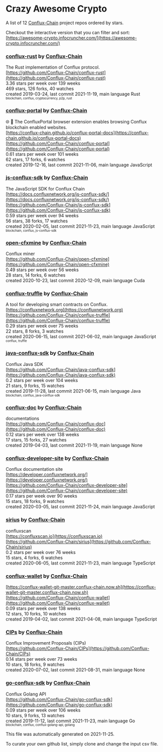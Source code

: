 # Crazy Awesome Crypto
A list of 12 [Conflux-Chain](https://github.com/Conflux-Chain) project repos ordered by stars.  

Checkout the interactive version that you can filter and sort: 
[https://awesome-crypto.infocruncher.com/](https://awesome-crypto.infocruncher.com/)  


### [conflux-rust](https://github.com/Conflux-Chain/conflux-rust) by [Conflux-Chain](https://github.com/Conflux-Chain)  
The Rust implementation of Conflux protocol.  
[https://github.com/Conflux-Chain/conflux-rust](https://github.com/Conflux-Chain/conflux-rust)  
3.36 stars per week over 139 weeks  
469 stars, 126 forks, 40 watches  
created 2019-03-24, last commit 2021-11-19, main language Rust  
<sub><sup>blockchain, conflux, cryptocurrency, p2p, rust</sup></sub>


### [conflux-portal](https://github.com/Conflux-Chain/conflux-portal) by [Conflux-Chain](https://github.com/Conflux-Chain)  
:globe_with_meridians: :electric_plug: The ConfluxPortal browser extension enables browsing Conflux blockchain enabled websites.  
[https://conflux-chain.github.io/conflux-portal-docs](https://conflux-chain.github.io/conflux-portal-docs)  
[https://github.com/Conflux-Chain/conflux-portal](https://github.com/Conflux-Chain/conflux-portal)  
0.61 stars per week over 101 weeks  
62 stars, 17 forks, 6 watches  
created 2019-12-16, last commit 2021-11-06, main language JavaScript  


### [js-conflux-sdk](https://github.com/Conflux-Chain/js-conflux-sdk) by [Conflux-Chain](https://github.com/Conflux-Chain)  
The JavaScript SDK for Conflux Chain  
[https://docs.confluxnetwork.org/js-conflux-sdk/](https://docs.confluxnetwork.org/js-conflux-sdk/)  
[https://github.com/Conflux-Chain/js-conflux-sdk](https://github.com/Conflux-Chain/js-conflux-sdk)  
0.59 stars per week over 94 weeks  
56 stars, 38 forks, 17 watches  
created 2020-02-05, last commit 2021-11-23, main language JavaScript  
<sub><sup>blockchain, conflux, js-conflux-sdk</sup></sub>


### [open-cfxmine](https://github.com/Conflux-Chain/open-cfxmine) by [Conflux-Chain](https://github.com/Conflux-Chain)  
Conflux miner  
[https://github.com/Conflux-Chain/open-cfxmine](https://github.com/Conflux-Chain/open-cfxmine)  
0.49 stars per week over 56 weeks  
28 stars, 14 forks, 6 watches  
created 2020-10-23, last commit 2020-12-09, main language Cuda  


### [conflux-truffle](https://github.com/Conflux-Chain/conflux-truffle) by [Conflux-Chain](https://github.com/Conflux-Chain)  
A tool for developing smart contracts on Conflux.  
[https://confluxnetwork.org](https://confluxnetwork.org)  
[https://github.com/Conflux-Chain/conflux-truffle](https://github.com/Conflux-Chain/conflux-truffle)  
0.29 stars per week over 75 weeks  
22 stars, 8 forks, 3 watches  
created 2020-06-15, last commit 2021-06-02, main language JavaScript  
<sub><sup>conflux, truffle</sup></sub>


### [java-conflux-sdk](https://github.com/Conflux-Chain/java-conflux-sdk) by [Conflux-Chain](https://github.com/Conflux-Chain)  
Conflux Java SDK  
[https://github.com/Conflux-Chain/java-conflux-sdk](https://github.com/Conflux-Chain/java-conflux-sdk)  
0.2 stars per week over 104 weeks  
21 stars, 9 forks, 15 watches  
created 2019-11-28, last commit 2021-06-15, main language Java  
<sub><sup>blockchain, conflux, java-conflux-sdk</sup></sub>


### [conflux-doc](https://github.com/Conflux-Chain/conflux-doc) by [Conflux-Chain](https://github.com/Conflux-Chain)  
documentations  
[https://github.com/Conflux-Chain/conflux-doc](https://github.com/Conflux-Chain/conflux-doc)  
0.12 stars per week over 138 weeks  
17 stars, 15 forks, 27 watches  
created 2019-04-03, last commit 2021-11-19, main language None  


### [conflux-developer-site](https://github.com/Conflux-Chain/conflux-developer-site) by [Conflux-Chain](https://github.com/Conflux-Chain)  
Conflux documentation site  
[https://developer.confluxnetwork.org/](https://developer.confluxnetwork.org/)  
[https://github.com/Conflux-Chain/conflux-developer-site](https://github.com/Conflux-Chain/conflux-developer-site)  
0.17 stars per week over 90 weeks  
15 stars, 18 forks, 9 watches  
created 2020-03-05, last commit 2021-11-24, main language JavaScript  


### [sirius](https://github.com/Conflux-Chain/sirius) by [Conflux-Chain](https://github.com/Conflux-Chain)  
confluxscan   
[https://confluxscan.io](https://confluxscan.io)  
[https://github.com/Conflux-Chain/sirius](https://github.com/Conflux-Chain/sirius)  
0.2 stars per week over 76 weeks  
15 stars, 4 forks, 6 watches  
created 2020-06-05, last commit 2021-11-23, main language TypeScript  


### [conflux-wallet](https://github.com/Conflux-Chain/conflux-wallet) by [Conflux-Chain](https://github.com/Conflux-Chain)  
  
[https://conflux-wallet-git-master.conflux-chain.now.sh](https://conflux-wallet-git-master.conflux-chain.now.sh)  
[https://github.com/Conflux-Chain/conflux-wallet](https://github.com/Conflux-Chain/conflux-wallet)  
0.09 stars per week over 138 weeks  
12 stars, 10 forks, 10 watches  
created 2019-04-02, last commit 2021-04-08, main language TypeScript  


### [CIPs](https://github.com/Conflux-Chain/CIPs) by [Conflux-Chain](https://github.com/Conflux-Chain)  
Conflux Improvement Proposals (CIPs)  
[https://github.com/Conflux-Chain/CIPs](https://github.com/Conflux-Chain/CIPs)  
0.14 stars per week over 73 weeks  
10 stars, 18 forks, 9 watches  
created 2020-07-02, last commit 2021-08-31, main language None  


### [go-conflux-sdk](https://github.com/Conflux-Chain/go-conflux-sdk) by [Conflux-Chain](https://github.com/Conflux-Chain)  
Conflux Golang API  
[https://github.com/Conflux-Chain/go-conflux-sdk](https://github.com/Conflux-Chain/go-conflux-sdk)  
0.09 stars per week over 106 weeks  
10 stars, 9 forks, 13 watches  
created 2019-11-12, last commit 2021-11-23, main language Go  
<sub><sup>blockchain, conflux, conflux-golang-api, golang</sup></sub>


This file was automatically generated on 2021-11-25.  

To curate your own github list, simply clone and change the input csv file.  